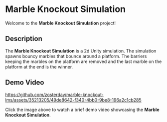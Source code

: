 # Marble Knockout Simulation

Welcome to the **Marble Knockout Simulation** project!

## Description

The **Marble Knockout Simulation** is a 2d Unity simulation. The simulation spawns bouncy marbles that bounce around a platform. The barriers keeping the marbles on the platform are removed and the last marble on the platform at the end is the winner.

## Demo Video

https://github.com/zosterday/marble-knockout-lms/assets/35213205/49de8642-f340-4bb0-9be8-196a2c1cb285

Click the image above to watch a brief demo video showcasing the **Marble Knockout Simulation**.
